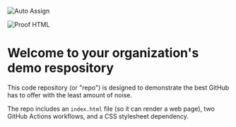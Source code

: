 ![Auto Assign](https://github.com/PBL6-Software-Engineering/demo-repository/actions/workflows/auto-assign.yml/badge.svg)

![Proof HTML](https://github.com/PBL6-Software-Engineering/demo-repository/actions/workflows/proof-html.yml/badge.svg)

# Welcome to your organization's demo respository
This code repository (or "repo") is designed to demonstrate the best GitHub has to offer with the least amount of noise.

The repo includes an `index.html` file (so it can render a web page), two GitHub Actions workflows, and a CSS stylesheet dependency.
